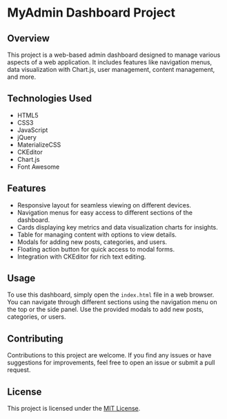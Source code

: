 # MyAdmin Dashboard Project

## Overview
This project is a web-based admin dashboard designed to manage various aspects of a web application. It includes features like navigation menus, data visualization with Chart.js, user management, content management, and more.

## Technologies Used
- HTML5
- CSS3
- JavaScript
- jQuery
- MaterializeCSS
- CKEditor
- Chart.js
- Font Awesome

## Features
- Responsive layout for seamless viewing on different devices.
- Navigation menus for easy access to different sections of the dashboard.
- Cards displaying key metrics and data visualization charts for insights.
- Table for managing content with options to view details.
- Modals for adding new posts, categories, and users.
- Floating action button for quick access to modal forms.
- Integration with CKEditor for rich text editing.

## Usage
To use this dashboard, simply open the `index.html` file in a web browser. You can navigate through different sections using the navigation menu on the top or the side panel. Use the provided modals to add new posts, categories, or users.

## Contributing
Contributions to this project are welcome. If you find any issues or have suggestions for improvements, feel free to open an issue or submit a pull request.

## License
This project is licensed under the [MIT License](LICENSE).

